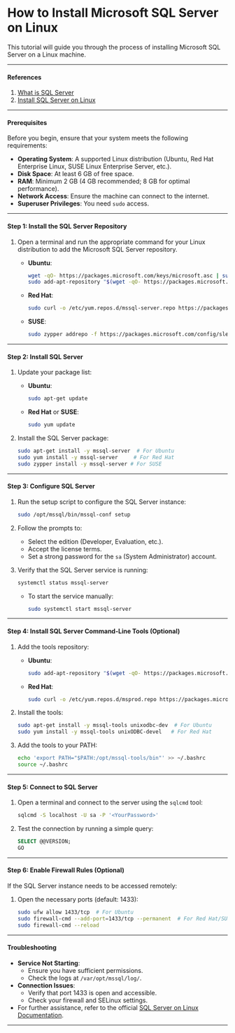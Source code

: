 # How to Install Microsoft SQL Server on Linux

This tutorial will guide you through the process of installing Microsoft SQL Server on a Linux machine.

---

#### References

1. [What is SQL Server](https://learn.microsoft.com/en-us/sql/sql-server/what-is-sql-server?view=sql-server-ver16)
2. [Install SQL Server on Linux](https://learn.microsoft.com/en-us/sql/linux/quickstart-install-connect-red-hat?view=sql-server-ver16)

---

#### Prerequisites

Before you begin, ensure that your system meets the following requirements:

- **Operating System**: A supported Linux distribution (Ubuntu, Red Hat Enterprise Linux, SUSE Linux Enterprise Server, etc.).
- **Disk Space**: At least 6 GB of free space.
- **RAM**: Minimum 2 GB (4 GB recommended; 8 GB for optimal performance).
- **Network Access**: Ensure the machine can connect to the internet.
- **Superuser Privileges**: You need `sudo` access.

---

#### Step 1: Install the SQL Server Repository

1. Open a terminal and run the appropriate command for your Linux distribution to add the Microsoft SQL Server repository.
   - **Ubuntu**:

     ```bash
     wget -qO- https://packages.microsoft.com/keys/microsoft.asc | sudo apt-key add -
     sudo add-apt-repository "$(wget -qO- https://packages.microsoft.com/config/ubuntu/20.04/mssql-server-2019.list)"
     ```

   - **Red Hat**:

     ```bash
     sudo curl -o /etc/yum.repos.d/mssql-server.repo https://packages.microsoft.com/config/rhel/8/mssql-server-2019.repo
     ```

   - **SUSE**:

     ```bash
     sudo zypper addrepo -f https://packages.microsoft.com/config/sles/15/mssql-server-2019.repo
     ```

---

#### Step 2: Install SQL Server

1. Update your package list:

   - **Ubuntu**:
     ```bash
     sudo apt-get update
     ```
   - **Red Hat** or **SUSE**:
     ```bash
     sudo yum update
     ```

2. Install the SQL Server package:

   ```bash
   sudo apt-get install -y mssql-server  # For Ubuntu
   sudo yum install -y mssql-server     # For Red Hat
   sudo zypper install -y mssql-server # For SUSE
   ```

---

#### Step 3: Configure SQL Server

1. Run the setup script to configure the SQL Server instance:

   ```bash
   sudo /opt/mssql/bin/mssql-conf setup
   ```

2. Follow the prompts to:

   - Select the edition (Developer, Evaluation, etc.).
   - Accept the license terms.
   - Set a strong password for the `sa` (System Administrator) account.

3. Verify that the SQL Server service is running:

   ```bash
   systemctl status mssql-server
   ```

   - To start the service manually:
     ```bash
     sudo systemctl start mssql-server
     ```

---

#### Step 4: Install SQL Server Command-Line Tools (Optional)

1. Add the tools repository:

   - **Ubuntu**:
     ```bash
     sudo add-apt-repository "$(wget -qO- https://packages.microsoft.com/config/ubuntu/20.04/prod.list)"
     ```
   - **Red Hat**:
     ```bash
     sudo curl -o /etc/yum.repos.d/msprod.repo https://packages.microsoft.com/config/rhel/8/prod.repo
     ```

2. Install the tools:

   ```bash
   sudo apt-get install -y mssql-tools unixodbc-dev  # For Ubuntu
   sudo yum install -y mssql-tools unixODBC-devel   # For Red Hat
   ```

3. Add the tools to your PATH:

   ```bash
   echo 'export PATH="$PATH:/opt/mssql-tools/bin"' >> ~/.bashrc
   source ~/.bashrc
   ```

---

#### Step 5: Connect to SQL Server

1. Open a terminal and connect to the server using the `sqlcmd` tool:

   ```bash
   sqlcmd -S localhost -U sa -P '<YourPassword>'
   ```

2. Test the connection by running a simple query:

   ```sql
   SELECT @@VERSION;
   GO
   ```

---

#### Step 6: Enable Firewall Rules (Optional)

If the SQL Server instance needs to be accessed remotely:

1. Open the necessary ports (default: 1433):
   ```bash
   sudo ufw allow 1433/tcp  # For Ubuntu
   sudo firewall-cmd --add-port=1433/tcp --permanent  # For Red Hat/SUSE
   sudo firewall-cmd --reload
   ```

---

#### Troubleshooting

- **Service Not Starting**:
  - Ensure you have sufficient permissions.
  - Check the logs at `/var/opt/mssql/log/`.
- **Connection Issues**:
  - Verify that port 1433 is open and accessible.
  - Check your firewall and SELinux settings.
- For further assistance, refer to the official [SQL Server on Linux Documentation](https://learn.microsoft.com/en-us/sql/linux/overview-sql-server-on-linux).

---

